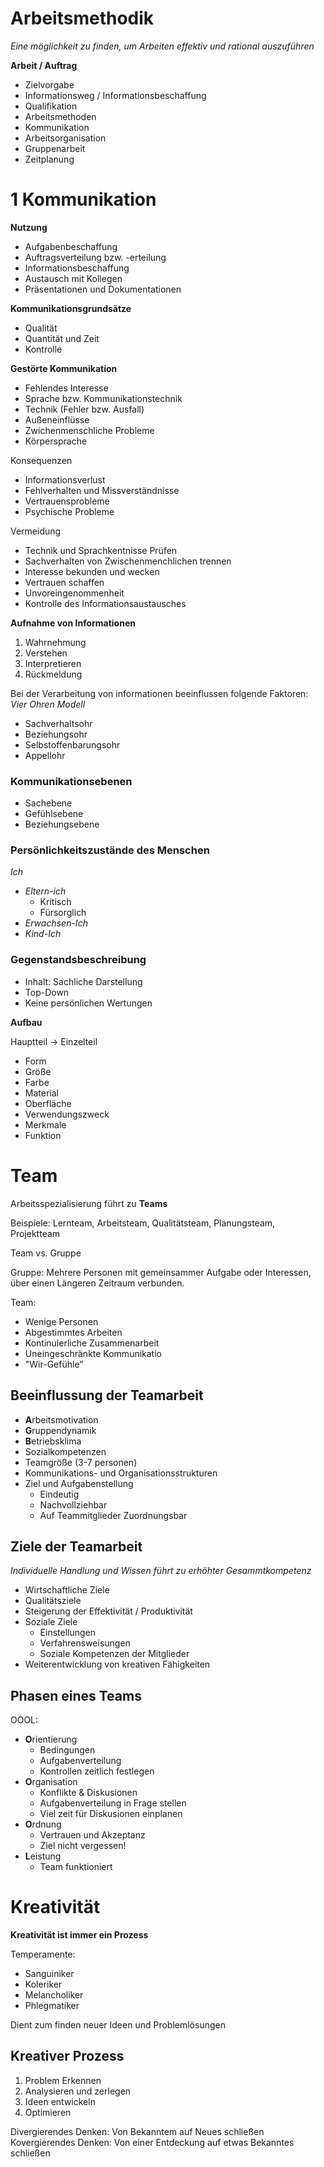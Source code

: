 Arbeitsmethodik
===============

*Eine möglichkeit zu finden, um Arbeiten effektiv und rational auszuführen*

**Arbeit / Auftrag**

- Zielvorgabe
- Informationsweg / Informationsbeschaffung
- Qualifikation
- Arbeitsmethoden
- Kommunikation
- Arbeitsorganisation
- Gruppenarbeit
- Zeitplanung

1 Kommunikation
===

**Nutzung**

- Aufgabenbeschaffung
- Auftragsverteilung bzw. -erteilung
- Informationsbeschaffung
- Austausch mit Kollegen
- Präsentationen und Dokumentationen

**Kommunikationsgrundsätze**

- Qualität
- Quantität und Zeit
- Kontrolle

**Gestörte Kommunikation**

- Fehlendes Interesse
- Sprache bzw. Kommunikationstechnik
- Technik (Fehler bzw. Ausfall)
- Außeneinflüsse
- Zwichenmenschliche Probleme
- Körpersprache

Konsequenzen

- Informationsverlust
- Fehlverhalten und Missverständnisse
- Vertrauensprobleme
- Psychische Probleme

Vermeidung

- Technik und Sprachkentnisse Prüfen
- Sachverhalten von Zwischenmenchlichen trennen
- Interesse bekunden und wecken
- Vertrauen schaffen
- Unvoreingenommenheit
- Kontrolle des Informationsaustausches

**Aufnahme von Informationen**
1. Wahrnehmung
2. Verstehen
3. Interpretieren
4. Rückmeldung

Bei der Verarbeitung von informationen beeinflussen folgende Faktoren:
*Vier Ohren Modell*

- Sachverhaltsohr
- Beziehungsohr
- Selbstoffenbarungsohr
- Appellohr

### Kommunikationsebenen

- Sachebene
- Gefühlsebene
- Beziehungsebene

### Persönlichkeitszustände des Menschen

*Ich*

- *Eltern-ich*
	- Kritisch
	- Fürsorglich
- *Erwachsen-Ich*
- *Kind-Ich*

### Gegenstandsbeschreibung

- Inhalt: Sachliche Darstellung
- Top-Down
- Keine persönlichen Wertungen

__Aufbau__

Hauptteil -> Einzelteil

- Form
- Größe
- Farbe
- Material
- Oberfläche
- Verwendungszweck
- Merkmale
- Funktion

# Team

Arbeitsspezialisierung führt zu __Teams__

Beispiele: Lernteam, Arbeitsteam, Qualitätsteam, Planungsteam, Projektteam

Team vs. Gruppe

Gruppe: Mehrere Personen mit gemeinsammer Aufgabe oder Interessen, über einen Längeren Zeitraum verbunden.

Team:

- Wenige Personen
- Abgestimmtes Arbeiten
- Kontinuierliche Zusammenarbeit
- Uneingeschränkte Kommunikatio
- "Wir-Gefühle"

## Beeinflussung der Teamarbeit

- **A**rbeitsmotivation
- **G**ruppendynamik
- **B**etriebsklima
- Sozialkompetenzen
- Teamgröße (3-7 personen)
- Kommunikations- und Organisationsstrukturen
- Ziel und Aufgabenstellung
	- Eindeutig
	- Nachvollziehbar
	- Auf Teammitglieder Zuordnungsbar

## Ziele der Teamarbeit

*Individuelle Handlung und Wissen führt zu erhöhter Gesammtkompetenz*

- Wirtschaftliche Ziele
- Qualitätsziele
- Steigerung der Effektivität / Produktivität
- Soziale Ziele
	- Einstellungen
	- Verfahrensweisungen
	- Soziale Kompetenzen der Mitglieder
- Weiterentwicklung von kreativen Fähigkeiten

## Phasen eines Teams

OOOL:

- **O**rientierung
	- Bedingungen
	- Aufgabenverteilung
	- Kontrollen zeitlich festlegen
- **O**rganisation
	- Konflikte & Diskusionen
	- Aufgabenverteilung in Frage stellen
	- Viel zeit für Diskusionen einplanen
- **O**rdnung
	- Vertrauen und Akzeptanz
	- Ziel nicht vergessen!
- **L**eistung
	- Team funktioniert

# Kreativität

**Kreativität ist immer ein Prozess**

Temperamente:

- Sanguiniker
- Koleriker
- Melancholiker
- Phlegmatiker

Dient zum finden neuer Ideen und Problemlösungen

## Kreativer Prozess

1. Problem Erkennen
2. Analysieren und zerlegen
3. Ideen entwickeln
4. Optimieren

Divergierendes Denken: Von Bekanntem auf Neues schließen
Kovergierendes Denken: Von einer Entdeckung auf etwas Bekanntes schließen
